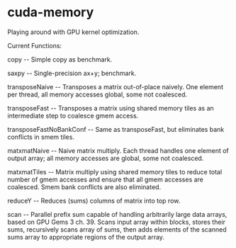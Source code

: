 cuda-memory
===========

Playing around with GPU kernel optimization.

Current Functions:

copy -- Simple copy as benchmark.

saxpy -- Single-precision ax+y; benchmark.

transposeNaive -- Transposes a matrix out-of-place naively.  One element per thread, all memory accesses global, some not coalesced.

transposeFast -- Transposes a matrix using shared memory tiles as an intermediate step to coalesce gmem access.

transposeFastNoBankConf -- Same as transposeFast, but eliminates bank conflicts in smem tiles.

matxmatNaive -- Naive matrix multiply.  Each thread handles one element of output array; all memory accesses are global, some not coalesced.

matxmatTiles -- Matrix multiply using shared memory tiles to reduce total number of gmem accesses and ensure that all gmem accesses are coalesced.  Smem bank conflicts are also eliminated.

reduceY -- Reduces (sums) columns of matrix into top row.

scan -- Parallel prefix sum capable of handling arbitrarily large data arrays, based on GPU Gems 3 ch. 39.  Scans input array within blocks, stores their sums, recursively scans array of sums, then adds elements of the scanned sums array to appropriate regions of the output array. 
